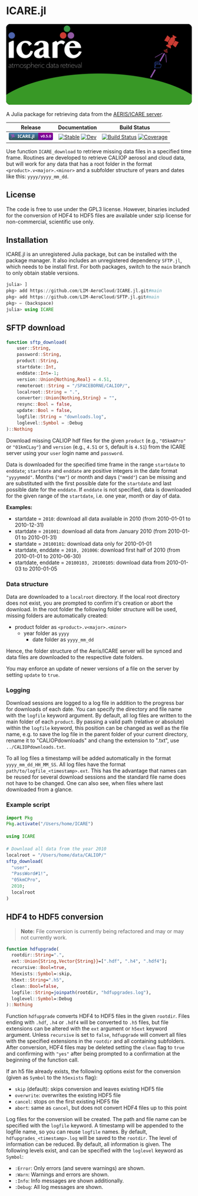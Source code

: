 ICARE.jl
========

![ICARE logo](docs/src/assets/logo.svg)

A Julia package for retrieving data from the
[AERIS/ICARE server](https://www.icare.univ-lille1.fr/).

| **Release** | **Documentation**                                                                  | **Build Status**                                                          |
|:----------------------------------------------------------------------------------:|:-------------------------------------------------------------------------:|:---:|
| <a href="https://github.com/LIM-AeroCloud/ICARE.jl/releases/tag/v0.5.0"><img src="docs/src/assets/badge.svg" alt="version badge" width="120"></a> | [![Stable][docs-stable-img]][docs-stable-url] [![Dev][docs-dev-img]][docs-dev-url] | [![Build Status][CI-img]][CI-url] [![Coverage][codecov-img]][codecov-url] |

Use function `ICARE_download` to retrieve missing data files in a specified time frame.
Routines are developed to retrieve CALIOP aerosol and cloud data, but will work for any
data that has a root folder in the format `<product>.v<major>.<minor>` and a subfolder
structure of years and dates like this: `yyyy/yyyy_mm_dd`.

License
-------

The code is free to use under the GPL3 license. However, binaries included for the conversion
of HDF4 to HDF5 files are available under szip license for non-commercial, scientific use only.

Installation
------------

ICARE.jl is an unregistered Julia package, but can be installed with the package manager. It
also includes an unregistered dependency `SFTP.jl`, which needs to be install first. For both
packages, switch to the `main` branch to only obtain stable versions.

```julia
julia> ]
pkg> add https://github.com/LIM-AeroCloud/ICARE.jl.git#main
pkg> add https://github.com/LIM-AeroCloud/SFTP.jl.git#main
pkg> ← (backspace)
julia> using ICARE
```

SFTP download
-------------

```julia
function sftp_download(
    user::String,
    password::String,
    product::String,
    startdate::Int,
    enddate::Int=-1;
    version::Union{Nothing,Real} = 4.51,
    remoteroot::String = "/SPACEBORNE/CALIOP/",
    localroot::String = ".",
    converter::Union{Nothing,String} = "",
    resync::Bool = false,
    update::Bool = false,
    logfile::String = "downloads.log",
    loglevel::Symbol = :Debug
)::Nothing
```

Download missing CALIOP hdf files for the given `product` (e.g., `"05kmAPro"` or `"01kmCLay"`)
and `version` (e.g., `4.51` or `5`, default is `4.51`) from the ICARE server
using your `user` login name and `password`.

Data is downloaded for the specified time frame in the range `startdate` to `enddate`;
`startdate` and `enddate` are positive integers in the date format `"yyyymmdd"`.
Months (`"mm"`) or month and days (`"mmdd"`) can be missing and are substituted with the first
possible date for the `startdate` and last possible date for the `enddate`.
If `enddate` is not specified, data is downloaded for the given range of the `startdate`,
i.e. one year, month or day of data.

**Examples:**

- startdate = `2010`: download all data available in 2010 (from 2010-01-01 to 2010-12-31)
- startdate = `201001`: download all data from January 2010 (from 2010-01-01 to 2010-01-31)
- startdate = `20100101`: download data only for 2010-01-01
- startdate, enddate = `2010, 201006`: download first half of 2010 (from 2010-01-01 to 2010-06-30)
- startdate, enddate = `20100103, 20100105`: download data from 2010-01-03 to 2010-01-05

### Data structure

Data are downloaded to a `localroot` directory. If the local root directory does not
exist, you are prompted to confirm it's creation or abort the download.
In the root folder the following folder structure will be used, missing folders are
automatically created:

- product folder as `<product>.v<major>.<minor>`
  - year folder as `yyyy`
    - date folder as `yyyy_mm_dd`

Hence, the folder structure of the Aeris/ICARE server will be synced and data files
are downloaded to the respective date folders.

You may enforce an update of newer versions of a file on the server by setting
`update` to `true`.

### Logging

Download sessions are logged to a log file in addition to the progress bar for downloads
of each date. You can specify the directory and file name with the `logfile` keyword
argument. By default, all log files are written to the main folder of each `product`.
By passing a valid path (relative or absolute) within the `logfile` keyword, this position
can be changed as well as the file name, e.g. to save the log file in the parent folder of
your current directory, rename it to "CALIOPdownloads" and chang the extension to ".txt", use
`../CALIOPdownloads.txt`.

To all log files a timestamp will be added automatically in the format `yyyy_mm_dd_HH_MM_SS`.
All log files have the format `path/to/logfile_<timestamp>.ext`.
This has the advantage that names can be reused for several download sessions and the
standard file name does not have to be changed. One can also see, when files where last
downloaded from a glance.

### Example script

```julia
import Pkg
Pkg.activate("/Users/home/ICARE")

using ICARE

# Download all data from the year 2010
localroot = "/Users/home/data/CALIOP/"
sftp_download(
  "user",
  "PassWord#1!",
  "05kmCPro",
  2010;
  localroot
)
```

HDF4 to HDF5 conversion
-----------------------

> **Note:** File conversion is currently being refactored and may or may not currently work.

```julia
function hdfupgrade(
  rootdir::String=".",
  ext::Union{String,Vector{String}}=[".hdf", ".h4", ".hdf4"];
  recursive::Bool=true,
  h5exists::Symbol=:skip,
  h5ext::String=".h5",
  clean::Bool=false,
  logfile::String=joinpath(rootdir, "hdfupgrades.log"),
  loglevel::Symbol=:Debug
)::Nothing
```

Function `hdfupgrade` converts HDF4 to HDF5 files in the given `rootdir`.
Files ending with `.hdf`, `.h4` or `.hdf4` will be converted to `.h5` files,
but file extensions can be altered with the `ext` argument or `h5ext` keyword argument.
Unless `recursive` is set to `false`, `hdfupgrade` will convert all files with the 
specified extensions in the `rootdir` and all containing subfolders.
After conversion, HDF4 files may be deleted setting the `clean` flag to `true` and
confirming with `"yes"` after being prompted to a confirmation at the beginning of the
function call.

If an h5 file already exists, the following options exist for the conversion
(given as `Symbol` to the `h5exists` flag):

- `skip` (default): skips conversion and leaves existing HDF5 file
- `overwrite`: overwrites the existing HDF5 file
- `cancel`: stops on the first existing HDF5 file
- `abort`: same as `cancel`, but does not convert HDF4 files up to this point

Log files for the conversion will be created. The path and file name can be specified
with the `logfile` keyword. A timestamp will be appended to the logfile name, so you
can reuse `logfile` names. By default, `hdfupgrades_<timestamp>.log` will be saved to
the `rootdir`.
The level of information can be reduced. By default, all information is given. The 
following levels exist, and can be specified with the `loglevel` keyword as `Symbol`:

- `:Error`: Only errors (and severe warnings) are shown.
- `:Warn`: Warnings and errors are shown.
- `:Info`: Info messages are shown additionally.
- `:Debug`: All log messages are shown.

[docs-stable-img]: https://img.shields.io/badge/docs-stable-blue.svg
[docs-stable-url]: https://LIM-AeroCloud.github.io/ICARE.jl/stable/

[docs-dev-img]: https://img.shields.io/badge/docs-dev-blue.svg
[docs-dev-url]: https://LIM-AeroCloud.github.io/ICARE.jl/dev/

[CI-img]: https://github.com/LIM-AeroCloud/ICARE.jl/actions/workflows/CI.yml/badge.svg?branch=dev
[CI-url]: https://github.com/LIM-AeroCloud/ICARE.jl/actions/workflows/CI.yml?query=branch%3Adev

[codecov-img]: https://codecov.io/gh/LIM-AeroCloud/ICARE.jl/branch/dev/graph/badge.svg
[codecov-url]: https://codecov.io/gh/LIM-AeroCloud/ICARE.jl
